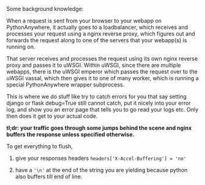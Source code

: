 
<!--
.. title: Buffering
.. slug: Buffering
.. date: 2015-05-13 14:35:28 UTC+01:00
.. tags:
.. category:
.. link:
.. description:
.. type: text
-->




Some background knowledge: 

When a request is sent from your browser to your webapp on PythonAnywhere, it actually goes to a loadbalancer, which receives and processes your request using a nginx reverse proxy, which figures out and forwards the request along to one of the servers that your webapp(s) is running on. 

That server receives and processes the request using its own nginx reverse proxy and passes it to uWSGI. Within uWSGI, since there are multiple webapps, there is the uWSGI emperor which passes the request over to the uWSGI vassal, which then gives it to one of many worker, which is running a special PythonAnywhere wrapper subprocess. 

This is where we do stuff like try to catch errors for you that say setting django or flask debug=True still cannot catch, put it nicely into your error log, and show you an error page that tells you to go read your logs etc. Only then does it get to your actual code. 

**tl;dr: your traffic goes through some jumps behind the scene and nginx buffers the response unless specified otherwise.**

To get everything to flush, 

1. give your responses headers `headers['X-Accel-Buffering'] = 'no'`

2. have a `'\n'` at the end of the string you are yielding because python also buffers till end of line. 
